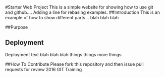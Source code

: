 #Starter Web Project
This is a simple website for showing how to use git and github.... Adding a line for rebasing examples.
##Introduction
This is an example of how to show different parts... blah blah blah

##Purpose

## Deployment
Deployment text blah blah blah things things more things

##How To Contribute
Please fork this repository and then issue pull requests for review
2016 GIT Training